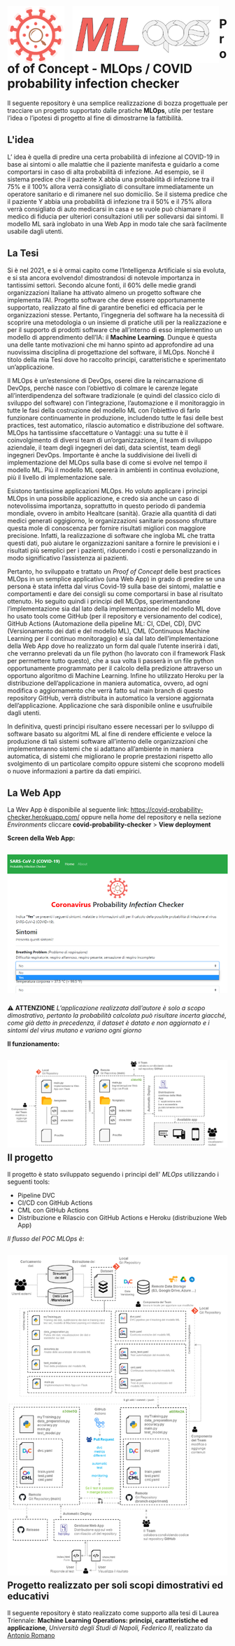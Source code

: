 <div align = "center" style = "float:left; margin - right:1em;" ><img src="https://raw.githubusercontent.com/LaErre9/POC_MLOps-Covid_Probability_Infection_Checker/main/templates/covid_probability_detector.png?token=AB475L7VVLSSF7KDB3NM25DBIODCE" alt = "covid-icon-probabilty" width="130" height="auto" style="margin-top: 15px; margin-bottom: -20px; float: left;"> <img src="https://raw.githubusercontent.com/LaErre9/POC_MLOps-Covid_Probability_Infection_Checker/main/templates/LogoMLOPs_ARinvented.png?token=AB475L25BUZU7OU25EXPE6TBIXAIW" alt = "MLOps-icon-AR" width="auto" height="130" style="margin-top: 15px; margin-bottom: -20px; margin-left: 20px;"></div>
     
# Proof of Concept - MLOps / COVID probability infection checker
Il seguente repository è una semplice realizzazione di bozza progettuale per tracciare un progetto supportato dalle pratiche **MLOps**, utile per testare l’idea o l’ipotesi di progetto al fine di dimostrarne la fattibilità.

## L'idea
L’ idea è quella di predire una certa probabilità di infezione al COVID-19 in base ai sintomi o alle malattie che il paziente manifesta e guidarlo a come comportarsi in caso di alta probabilità di infezione. Ad esempio, se il sistema predice che il paziente X abbia una probabilità di infezione tra il 75% e il 100% allora verrà consigliato di consultare immediatamente un operatore sanitario e di rimanere nel suo domicilio. Se il sistema predice che il paziente Y abbia una probabilità di infezione tra il 50% e il 75% allora verrà consigliato di auto medicarsi in casa e se vuole può chiamare il medico di fiducia per ulteriori consultazioni utili per sollevarsi dai sintomi. Il modello ML sarà inglobato in una Web App in modo tale che sarà facilmente usabile dagli utenti. 

## La Tesi
Si è nel 2021, e si è ormai capito come l’Intelligenza Artificiale si sia evoluta, e si sta ancora evolvendo! dimostrandosi di notevole importanza in tantissimi settori. Secondo alcune fonti, il 60% delle medie grandi organizzazioni Italiane ha attivato almeno un progetto software che implementa l’AI.
Progetto software che deve essere opportunamente supportato, realizzato al fine di garantire benefici ed efficacia per le organizzazioni stesse. Pertanto, l’ingegneria del software ha la necessità di scoprire una metodologia o un insieme di pratiche utili per la realizzazione e per il supporto di prodotti software che all’interno di esso implementino un modello di apprendimento dell’IA: il **Machine Learning**. Dunque è questa una delle tante motivazioni che mi hanno spinto ad approfondire ad una nuovissima disciplina di progettazione del software, il MLOps. Nonché il titolo della mia Tesi dove ho raccolto principi, caratteristiche e sperimentato un’applicazione.

Il MLOps è un’estensione di DevOps, oserei dire la reincarnazione di DevOps, perchè nasce con l’obiettivo di colmare le carenze legate all’interdipendenza del software tradizionale (e quindi del classico ciclo di sviluppo del software) con l’integrazione, l’automazione e il monitoraggio in tutte le fasi della costruzione del modello ML con l’obiettivo di farlo funzionare continuamente in produzione, includendo tutte le fasi delle best practices, test automatico, rilascio automatico e distribuzione del software. MLOps ha tantissime sfaccettature o Vantaggi: una su tutte è il coinvolgimento di diversi team di un’organizzazione, il team di sviluppo aziendale, il team degli ingegneri dei dati, data scientist, team degli ingegneri DevOps. Importante è anche la suddivisione dei livelli di implementazione del MLOps sulla base di come si evolve nel tempo il modello ML. Più il modello ML opererà in ambienti in continua evoluzione, più il livello di implementazione sale. 

Esistono tantissime applicazioni MLOps. 
Ho voluto applicare i principi MLOps in una possibile applicazione, e credo sia anche un caso di notevolissima importanza, soprattutto in questo periodo di pandemia mondiale, ovvero in ambito Healtcare (sanità). Grazie alla quantità di dati medici generati oggigiorno, le organizzazioni sanitarie possono sfruttare questa mole di conoscenza per fornire risultati migliori con maggiore precisione. Infatti, la realizzazione di software che ingloba ML che tratta questi dati, può aiutare le organizzazioni sanitare a fornire le previsioni e i risultati più semplici per i pazienti, riducendo i costi e personalizzando in modo significativo l’assistenza ai pazienti. 

Pertanto, ho sviluppato e trattato un *Proof of Concept* delle best practices MLOps in un semplice applicativo (una Web App) in grado di predire se una persona è stata infetta dal virus Covid-19 sulla base dei sintomi, malattie e comportamenti e dare dei consigli su come comportarsi in base al risultato ottenuto. Ho seguito quindi i principi dell MLOps, sperimentandone l’implementazione sia dal lato della implementazione del modello ML dove ho usato tools come GitHub (per il repository e versionamento del codice), GitHub Actions (Automazione della pipeline ML: CI, CDel, CD), DVC (Versionamento dei dati e del modello ML), CML (Continuous Machine Learning per il continuo monitoraggio) e sia dal lato dell’implementazione della Web App dove ho realizzato un form dal quale l’utente inserirà i dati, che verranno prelevati da un file python (ho lavorato con il framework Flask per permettere tutto questo), che a sua volta li passerà in un file python opportunamente programmato per il calcolo della predizione attraverso un opportuno algoritmo di Machine Learning. Infine ho utilizzato Heroku per la distribuzione dell’applicazione in maniera automatica, ovvero, ad ogni modifica o aggiornamento che verrà fatto sul main branch di questo repository GitHub, verrà distribuita in automatico la versione aggiornata dell’applicazione. Applicazione che sarà disponibile online e usufruibile dagli utenti. 

In definitiva, questi principi risultano essere necessari per lo sviluppo di software basato su algoritmi ML al fine di rendere efficiente e veloce la produzione di tali sistemi software all’interno delle organizzazioni che implementeranno sistemi che si adattano all’ambiente in maniera automatica, di sistemi che migliorano le proprie prestazioni rispetto allo svolgimento di un particolare compito oppure sistemi che scoprono modelli o nuove informazioni a partire da dati empirici. 


## La Web App
La Wev App è disponibile al seguente link: https://covid-probability-checker.herokuapp.com/ 
oppure nella *home* del repository e nella sezione *Environments* cliccare **covid-probability-checker** > **View deployment** <br>

**Screen della Web App:**

<p align = "center">
<img src="https://raw.githubusercontent.com/LaErre9/POC_MLOps-Covid_Probability_Infection_Checker/main/templates/screenWebApp.png?token=AB475LYA3AE6GEN74PCL5FDBIXESO" alt = "covid-icon-probabilty" width="auto" height="auto" align="middle" style="margin-top: 15px; margin-bottom: -20px;">
</p><br>

:warning: **ATTENZIONE** *L’applicazione realizzata dall’autore è solo a scopo dimostrativo, pertanto la probabilità calcolata può risultare incerta giacché, come già detto in precedenza, il dataset è datato e non aggiornato e i sintomi del virus mutano e variano ogni giorno*

**Il funzionamento:** <br>

<p align = "center">
<img src="https://raw.githubusercontent.com/LaErre9/POC_MLOps-Covid_Probability_Infection_Checker/main/templates/scheme_function.png?token=AB475L2KW3GNVL26SLBOT4DBI5F3O" alt = "covid-icon-probabilty" width="auto" height="auto" align="middle" style="margin-top: 15px; margin-bottom: -20px;">
</p>

## Il progetto
Il progetto è stato sviluppato seguendo i principi dell' *MLOps* utilizzando i seguenti tools:
- Pipeline DVC
- CI/CD con GitHub Actions
- CML con GitHub Actions
- Distribuzione e Rilascio con GitHub Actions e Heroku (distribuzione Web App) <br>

*Il flusso del POC MLOps è*: <br>

<p align = "center">
<img src="https://raw.githubusercontent.com/LaErre9/POC_MLOps-Covid_Probability_Infection_Checker/main/templates/flussoPOCMLops.png?token=AB475L62GO53TX4WEPZOTNTBIXCEK" alt = "covid-icon-probabilty" width="auto" height="auto" align="middle" style="margin-top: 15px; margin-bottom: -20px;">
</p>


## Progetto realizzato per soli scopi dimostrativi ed educativi
Il seguente repository è stato realizzato come supporto alla tesi di Laurea Triennale: **Machine Learning Operations: principi, caratteristiche ed applicazione**, *Università degli Studi di Napoli, Federico II*, realizzato da <a title="Antonio Romano" href="https://github.com/LaErre9" target="_blank" >Antonio Romano</a>

